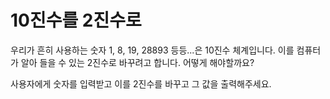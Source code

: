 # 10진수를 2진수로
우리가 흔히 사용하는 숫자 1, 8, 19, 28893 등등...은 10진수 체계입니다.
이를 컴퓨터가 알아 들을 수 있는 2진수로 바꾸려고 합니다. 어떻게 해야할까요?

사용자에게 숫자를 입력받고 이를 2진수를 바꾸고 그 값을 출력해주세요.